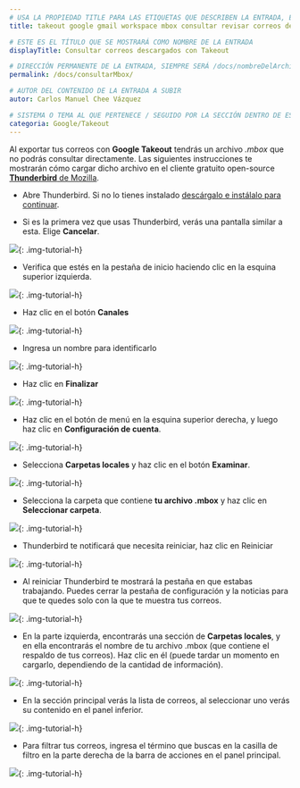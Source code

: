 ```yaml
---
# USA LA PROPIEDAD TITLE PARA LAS ETIQUETAS QUE DESCRIBEN LA ENTRADA, ÉSTAS SERÁ USADO EN LA BÚSQUEDA
title: takeout google gmail workspace mbox consultar revisar correos descarga descargados exportar exportados

# ESTE ES EL TÍTULO QUE SE MOSTRARÁ COMO NOMBRE DE LA ENTRADA
displayTitle: Consultar correos descargados con Takeout

# DIRECCIÓN PERMANENTE DE LA ENTRADA, SIEMPRE SERÁ /docs/nombreDelArchivo/
permalink: /docs/consultarMbox/

# AUTOR DEL CONTENIDO DE LA ENTRADA A SUBIR
autor: Carlos Manuel Chee Vázquez

# SISTEMA O TEMA AL QUE PERTENECE / SEGUIDO POR LA SECCIÓN DENTRO DE ESE SISTEMA O TEMA
categoria: Google/Takeout
---
```


Al exportar tus correos con **Google Takeout** tendrás un archivo *.mbox* que no podrás consultar directamente. Las siguientes instrucciones te mostrarán cómo cargar dicho archivo en el cliente gratuito open-source [**Thunderbird** de Mozilla](https://www.thunderbird.net/es-ES/).

- Abre Thunderbird. Si no lo tienes instalado [descárgalo e instálalo para continuar](https://www.thunderbird.net/es-ES/).

- Si es la primera vez que usas Thunderbird, verás una pantalla similar a esta. Elige **Cancelar**.

![](/assets/img/docs/google/workspace-takeout-mbox-01.png){: .img-tutorial-h}

- Verifica que estés en la pestaña de inicio haciendo clic en la esquina superior izquierda.

![](/assets/img/docs/google/workspace-takeout-mbox-02.png){: .img-tutorial-h}

- Haz clic en el botón **Canales**

![](/assets/img/docs/google/workspace-takeout-mbox-03.png){: .img-tutorial-h}

- Ingresa un nombre para identificarlo

![](/assets/img/docs/google/workspace-takeout-mbox-04.png){: .img-tutorial-h}

- Haz clic en **Finalizar**

![](/assets/img/docs/google/workspace-takeout-mbox-05.png){: .img-tutorial-h}

- Haz clic en el botón de menú en la esquina superior derecha, y luego haz clic en **Configuración de cuenta**.

![](/assets/img/docs/google/workspace-takeout-mbox-06.png){: .img-tutorial-h}

- Selecciona **Carpetas locales** y haz clic en el botón **Examinar**. 

![](/assets/img/docs/google/workspace-takeout-mbox-07.png){: .img-tutorial-h}

- Selecciona la carpeta que contiene **tu archivo .mbox** y haz clic en **Seleccionar carpeta**. 

![](/assets/img/docs/google/workspace-takeout-mbox-08.png){: .img-tutorial-h}

- Thunderbird te notificará que necesita reiniciar, haz clic en Reiniciar

![](/assets/img/docs/google/workspace-takeout-mbox-09.png){: .img-tutorial-h}

- Al reiniciar Thunderbird te mostrará la pestaña en que estabas trabajando. Puedes cerrar la pestaña de configuración y la noticias para que te quedes solo con la que te muestra tus correos.

![](/assets/img/docs/google/workspace-takeout-mbox-10.png){: .img-tutorial-h}

- En la parte izquierda, encontrarás una sección de **Carpetas locales**, y en ella encontrarás el nombre de tu archivo .mbox (que contiene el respaldo de tus correos). Haz clic en él (puede tardar un momento en cargarlo, dependiendo de la cantidad de información).

![](/assets/img/docs/google/workspace-takeout-mbox-11.png){: .img-tutorial-h}

- En la sección principal verás la lista de correos, al seleccionar uno verás su contenido en el panel inferior.

![](/assets/img/docs/google/workspace-takeout-mbox-12.png){: .img-tutorial-h}

- Para filtrar tus correos, ingresa el término que buscas en la casilla de filtro en la parte derecha de la barra de acciones en el panel principal.

![](/assets/img/docs/google/workspace-takeout-mbox-13.png){: .img-tutorial-h}